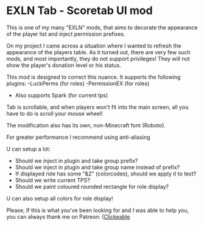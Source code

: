 # EXLN Tab - Scoretab UI mod

This is one of my many "EXLN" mods, that aims to decorate the appearance of the player list and inject permission prefixes.

On my project I came across a situation where I wanted to refresh the appearance of the players table.
As it turned out, there are very few such mods, and most importantly, they do not support privileges!
They will not show the player's donation level or his status.

This mod is designed to correct this nuance. It supports the following plugins:
-LuckPerms (for roles)
-PermissionEX (for roles)
- Also supports Spark (for current tps)

Tab is scrollable, and when players won't fit into the main screen, all you have to do is scroll your mouse wheel!

The modification also has its own, non-Minecraft font (Roboto). 

For greater performance I recommend using anti-aliasing

U can setup a lot:
- Should we inject in plugin and take group prefix?
- Should we inject in plugin and take group name instead of prefix?
- If displayed role has some "&2" (colorcodes), should we apply it to text?
- Should we write current TPS?
- Should we paint coloured rounded rectangle for role display?

U can also setup all colors for role display!

Please, If this is what you've been looking for and I was able to help you, you can always thank me on Patreon:
([Clickeable](https://patreon.com/Laytin) 
